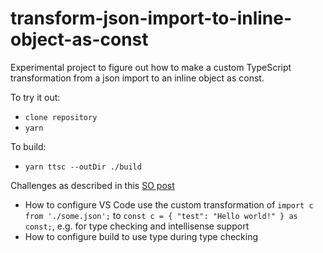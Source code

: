 # transform-json-import-to-inline-object-as-const
Experimental project to figure out how to make a custom TypeScript transformation from a json import to an inline object as const.

To try it out:
- `clone repository`
- `yarn`

To build:
- `yarn ttsc --outDir ./build`

Challenges as described in this [SO post](https://stackoverflow.com/questions/65147262/typescript-custom-transformation-from-import-json-to-inline-object-as-cons)
- How to configure VS Code use the custom transformation of `import c from './some.json';` to `const c = { "test": "Hello world!" } as const;`, e.g. for type checking and intellisense support
- How to configure build to use type during type checking

